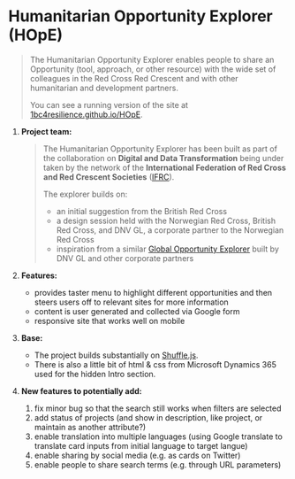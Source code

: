 # Humanitarian Opportunity Explorer (HOpE)
>The Humanitarian Opportunity Explorer enables people to share an Opportunity (tool, approach, or other resource) with the wide set of colleagues in the Red Cross Red Crescent and with other humanitarian and development partners.
>
>You can see a running version of the site at [1bc4resilience.github.io/HOpE](https://1bc4resilience.github.io/HOpE/).

1. **Project team:**
   > The Humanitarian Opportunity Explorer has been built as part of the collaboration on **Digital and Data Transformation** being under taken by the network of the **International Federation of Red Cross and Red Crescent Societies** ([IFRC](http://www.ifrc.org)).
   >
   > The explorer builds on:
   >   + an initial suggestion from the British Red Cross 
   >   + a design session held with the Norwegian Red Cross, British Red Cross, and DNV GL, a corporate partner to the Norwegian Red Cross 
   >   + inspiration from a similar [Global Opportunity Explorer](https://goexplorer.org) built by DNV GL and other corporate partners

1. **Features:**
   + provides taster menu to highlight different opportunities and then steers users off to relevant sites for more information
   + content is user generated and collected via Google form
   + responsive site that works well on mobile

1. **Base:**
   + The project builds substantially on [Shuffle.js](https://vestride.github.io/Shuffle).
   + There is also a little bit of html & css from Microsoft Dynamics 365 used for the hidden Intro section.

1. **New features to potentially add:**
   1. fix minor bug so that the search still works when filters are selected
   1. add status of projects (and show in description, like project, or maintain as another attribute?)
   1. enable translation into multiple languages (using Google translate to translate card inputs from initial language to target langue)
   1. enable sharing by social media (e.g. as cards on Twitter)
   1. enable people to share search terms (e.g. through URL parameters)


